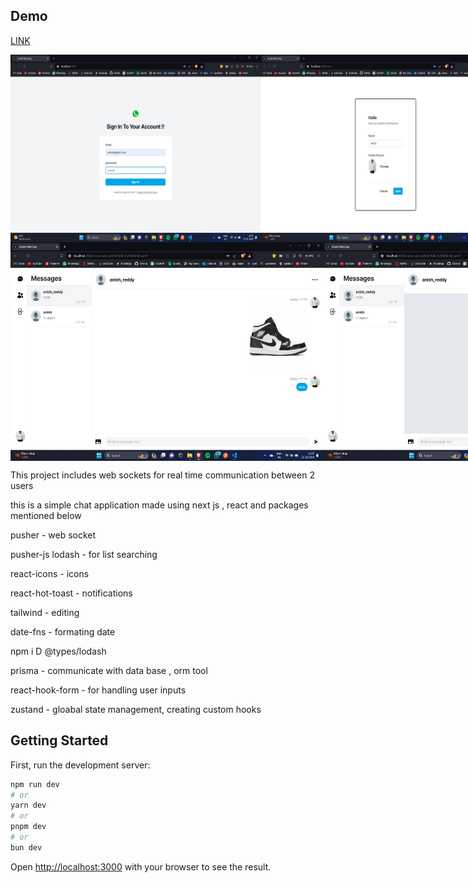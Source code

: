 ## Demo 

[LINK](https://chat-app-steel-kappa.vercel.app/)


<div style="display: flex; justify-content: space-between;">
  <img src="https://github.com/anishredddy/chat-app/blob/main/screenshots/Screenshot%20(76).png" width="400" height="300" alt="Image not found" />
  <img src="https://github.com/anishredddy/chat-app/blob/main/screenshots/Screenshot%20(77).png" width="400" height="300" alt="Image not found" />
</div>

<div style="display: flex; justify-content: space-between;">
  <img src="https://github.com/anishredddy/chat-app/blob/main/screenshots/Screenshot%20(78).png" width="500" height="350" alt="Image not found" />
  <img src="https://github.com/anishredddy/chat-app/blob/main/screenshots/Screenshot%20(79).png" width="500" height="350" alt="Image not found" />
</div>

This project includes web sockets for real time communication between 2 users

this is a simple chat application made using next js , react and packages mentioned below

pusher - web socket

pusher-js
lodash - for list searching

react-icons - icons

react-hot-toast - notifications

tailwind - editing

date-fns - formating date

npm i D @types/lodash

prisma - communicate with data base , orm tool

react-hook-form - for handling user inputs

zustand - gloabal state management, creating custom hooks

## Getting Started

First, run the development server:

```bash
npm run dev
# or
yarn dev
# or
pnpm dev
# or
bun dev
```

Open [http://localhost:3000](http://localhost:3000) with your browser to see the result.
